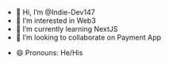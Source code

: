 - 👋 Hi, I’m @Indie-Dev147
- 👀 I’m interested in Web3
- 🌱 I’m currently learning NextJS
- 💞️ I’m looking to collaborate on Payment App
<!-- - 📫 How to -->
- 😄 Pronouns: He/His
  

<!---
Indie-Dev147/Indie-Dev147 is a ✨ special ✨ repository because its `README.md` (this file) appears on your GitHub profile.
You can click the Preview link to take a look at your changes.
--->
